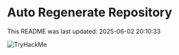 # Auto Regenerate Repository

This README was last updated: 2025-06-02 20:10:33

 ![TryHackMe](https://tryhackme.com/badge/533634)